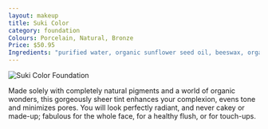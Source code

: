 ```yaml
---
layout: makeup
title: Suki Color
category: foundation
Colours: Porcelain, Natural, Bronze
Price: $50.95
Ingredients: "purified water, organic sunflower seed oil, beeswax, organic grape seed oil, organic jojoba seed oil, hazelnut oil, borage oil, cetearyl alcohol, shea butter, standardized willow bark extract, organic food-grade non-gmo lecithin, vitamin and retinol liposomes, sodium borate, organic rose extract in food-grade ethyl alcohol, organic food-grade acacia catechu gum, organic food-grade xanthan gum, fragrance (made only from pure, steam-distilled essential oils) [may contain: titanium dioxide, iron oxides]"
---
```


<img src="{{site.baseurl}}/images/sukicolor.jpg" alt="Suki Color Foundation">

Made solely with completely natural pigments and a world of organic wonders, this gorgeously sheer tint enhances your complexion, evens tone and minimizes pores. You will look perfectly radiant, and never cakey or made-up; fabulous for the whole face, for a healthy flush, or for touch-ups.